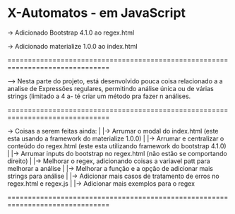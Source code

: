 X-Automatos - em JavaScript
===============================================================================
  -> Adicionado Bootstrap 4.1.0 ao regex.html
  
  -> Adicionado materialize 1.0.0 ao index.html
  
===============================================================================

  --> Nesta parte do projeto, está desenvolvido pouca coisa relacionado a a analise de
  Expressões regulares, permitindo análise única ou de várias strings (limitado a 4 a-
  té criar um método pra fazer n análises.
  
===============================================================================

-> Coisas a serem feitas ainda:
   |
   |-> Arrumar o modal do index.html (este esta usando a framework do materialize 1.0.0)
   |
   |-> Arrumar e centralizar o conteúdo do regex.html (este esta utilizando framework do bootstrap 4.1.0)
   |
   |-> Arrumar inputs do bootstrap no regex.html (não estão se comportando direito)
   |
   |-> Melhorar o regex, adicionando coisas a variavel patt para melhorar a análise
   |
   |-> Melhorar a função e a opção de adicionar mais strings para análise
   |
   |-> Adicionar mais casos de tratamento de erros no regex.html e regex.js
   |
   |-> Adicionar mais exemplos para o regex
   
===============================================================================

